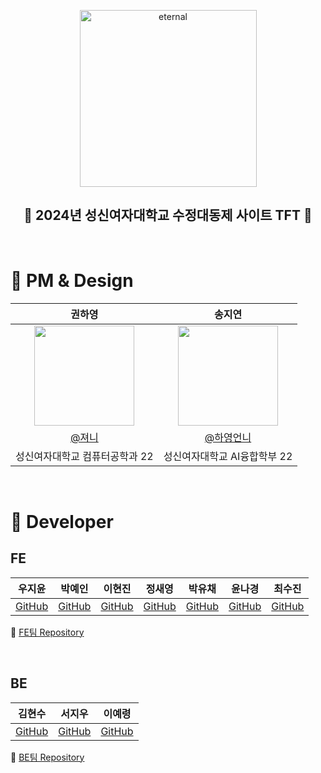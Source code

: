 <p align="center">
  <img width="283" alt="eternal" src="https://github.com/user-attachments/assets/a22d85a4-3863-4453-a32b-9b9c6d17add8">
</p>
<h2 align="center">
  🔮 2024년 성신여자대학교 수정대동제 사이트 TFT 🔮
</h2>

<br>

# 🕺 PM & Design
|      권하영       |          송지연         |                                                                                                              
| :------------------------------------------------------------------------------: | :---------------------------------------------------------------------------------------------------------------------------------------------------: |
|   <img width="160px" src="ㅇㅇㅇ"/>    |                      <img width="160px" src="이미지 넣어주세용" />    |
|   [@져니](https://github.com/져니)   |    [@하영언니](https://github.com/하영언니)  |
| 성신여자대학교 컴퓨터공학과 22 | 성신여자대학교 AI융합학부 22 |

<br/>

# 🏃 Developer
<h2> FE </h2>

|                                          우지윤                                           |                                         박예인                                          |                                         이현진                                          |                                         정새영                                         |                                         박유채                                         |                                         윤나경                                         |                                         최수진                                         |             
| :----------------------------------------------------------------------------------------: | :--------------------------------------------------------------------------------------: | :--------------------------------------------------------------------------------------: | :-------------------------------------------------------------------------------------: | :-------------------------------------------------------------------------------------: | :-------------------------------------------------------------------------------------: | :-------------------------------------------------------------------------------------: | 
|                            [GitHub](https://github.com/본인깃)                            |                           [GitHub](https://github.com/본인깃)                           |                          [GitHub](https://github.com/본인깃)                          |                         [GitHub](https://github.com/본인깃)                          |                         [GitHub](https://github.com/본인깃)                          |                         [GitHub](https://github.com/본인깃)                          |                         [GitHub](https://github.com/본인깃)                          |                           

🔗 [FE팀 Repository](https://github.com/2024-SSWU-Eternal/Eternal-FE)

 <br>
 
<h2> BE </h2>


|                                          김현수                                           |                                         서지우                                          |                                         이예령                                          |             
| :----------------------------------------------------------------------------------------: | :--------------------------------------------------------------------------------------: | :--------------------------------------------------------------------------------------: | 
|                            [GitHub](https://github.com/maeng-kim)                            |                           [GitHub](https://github.com/본인깃)                           |                          [GitHub](https://github.com/본인깃)                          |    

🔗 [BE팀 Repository](https://github.com/2024-SSWU-Eternal/Eternal-BE)

<br>
